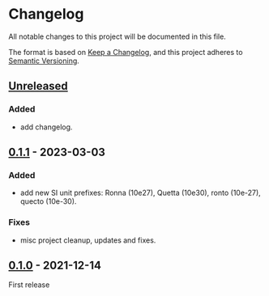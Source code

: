 # Changelog

All notable changes to this project will be documented in this file.

The format is based on [Keep a Changelog], and this project adheres to
[Semantic Versioning].

## [Unreleased]

### Added
- add changelog.


## [0.1.1] - 2023-03-03

### Added
- add new SI unit prefixes: Ronna (10e27), Quetta (10e30), ronto (10e-27), quecto (10e-30).

### Fixes
- misc project cleanup, updates and fixes.

## [0.1.0] - 2021-12-14

First release


[unreleased]: https://github.com/andamira/fisica/compare/v0.1.1...HEAD
[0.1.1]: https://github.com/andamira/fisica/releases/tag/v0.1.1
[0.1.0]: https://github.com/andamira/fisica/releases/tag/v0.1.0

[Keep a Changelog]: https://keepachangelog.com/en/1.0.0/
[Semantic Versioning]: https://semver.org/spec/v2.0.0.html
